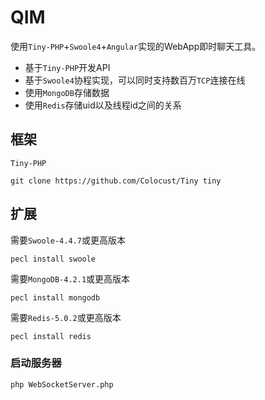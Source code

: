 QIM
========

使用`Tiny-PHP`+`Swoole4`+`Angular`实现的WebApp即时聊天工具。

* 基于`Tiny-PHP`开发API
* 基于`Swoole4`协程实现，可以同时支持数百万`TCP`连接在线
* 使用`MongoDB`存储数据
* 使用`Redis`存储uid以及线程id之间的关系

框架
--- 
`Tiny-PHP`

    git clone https://github.com/Colocust/Tiny tiny
   
扩展
---- 
需要`Swoole-4.4.7`或更高版本

    pecl install swoole
   
需要`MongoDB-4.2.1`或更高版本

    pecl install mongodb
    
需要`Redis-5.0.2`或更高版本

    pecl install redis
    
### 启动服务器
    php WebSocketServer.php